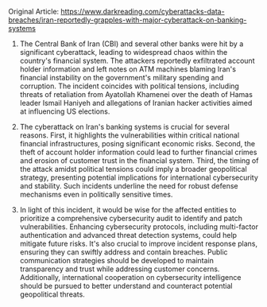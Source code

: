 Original Article: https://www.darkreading.com/cyberattacks-data-breaches/iran-reportedly-grapples-with-major-cyberattack-on-banking-systems

1) The Central Bank of Iran (CBI) and several other banks were hit by a significant cyberattack, leading to widespread chaos within the country's financial system. The attackers reportedly exfiltrated account holder information and left notes on ATM machines blaming Iran's financial instability on the government's military spending and corruption. The incident coincides with political tensions, including threats of retaliation from Ayatollah Khamenei over the death of Hamas leader Ismail Haniyeh and allegations of Iranian hacker activities aimed at influencing US elections.

2) The cyberattack on Iran's banking systems is crucial for several reasons. First, it highlights the vulnerabilities within critical national financial infrastructures, posing significant economic risks. Second, the theft of account holder information could lead to further financial crimes and erosion of customer trust in the financial system. Third, the timing of the attack amidst political tensions could imply a broader geopolitical strategy, presenting potential implications for international cybersecurity and stability. Such incidents underline the need for robust defense mechanisms even in politically sensitive times.

3) In light of this incident, it would be wise for the affected entities to prioritize a comprehensive cybersecurity audit to identify and patch vulnerabilities. Enhancing cybersecurity protocols, including multi-factor authentication and advanced threat detection systems, could help mitigate future risks. It's also crucial to improve incident response plans, ensuring they can swiftly address and contain breaches. Public communication strategies should be developed to maintain transparency and trust while addressing customer concerns. Additionally, international cooperation on cybersecurity intelligence should be pursued to better understand and counteract potential geopolitical threats.